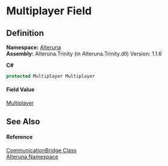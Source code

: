 # Multiplayer Field




## Definition
**Namespace:** <a href="N_Alteruna">Alteruna</a>  
**Assembly:** Alteruna.Trinity (in Alteruna.Trinity.dll) Version: 1.1.6

**C#**
``` C#
protected Multiplayer Multiplayer
```



#### Field Value
<a href="T_Alteruna_Multiplayer">Multiplayer</a>

## See Also


#### Reference
<a href="T_Alteruna_CommunicationBridge">CommunicationBridge Class</a>  
<a href="N_Alteruna">Alteruna Namespace</a>  
